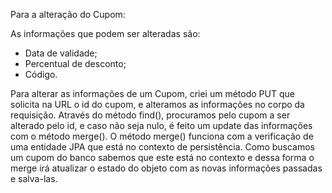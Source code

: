 Para a alteração do Cupom:

As informações que podem ser alteradas são:

- Data de validade;
- Percentual de desconto;
- Código.

Para alterar as informações de um Cupom, criei um método PUT que solicita na URL o id do cupom,
e alteramos as informações no corpo da requisição. Através do método find(), procuramos pelo cupom a ser alterado pelo id,
e caso não seja nulo, é feito um update das informações com o método merge().
O método merge() funciona com a verificação de uma entidade JPA que está no contexto de persistência. Como buscamos um cupom do banco
sabemos que este está no contexto e dessa forma o merge irá atualizar o estado do objeto com as novas informações passadas e salva-las.